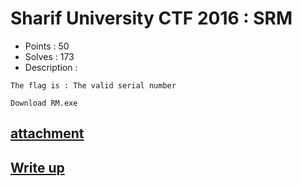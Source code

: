 # Sharif University CTF 2016 : SRM

- Points : 50
- Solves : 173
- Description :
```
The flag is : The valid serial number

Download RM.exe
```

## [attachment](SRM.7z)

## [Write up](writeup.md)
